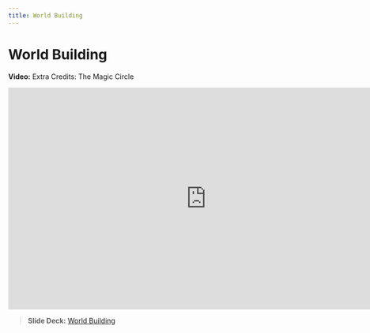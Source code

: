 ```yaml
---
title: World Building
---
```


# World Building

__Video:__ Extra Credits: The Magic Circle

<iframe width="800" height="450" src="https://www.youtube.com/embed/qZ-EY9gTsgU" title="YouTube video player" frameborder="0" allow="accelerometer; autoplay; clipboard-write; encrypted-media; gyroscope; picture-in-picture" allowfullscreen></iframe>

> __Slide Deck:__ [World Building](https://docs.google.com/presentation/d/1aj2_lFenyMQBc-mvCDko9vMbZ7WTyV-77J3BCdRfcuM/edit?usp=sharing)